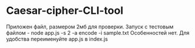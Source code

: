 # Caesar-cipher-CLI-tool
Приложен файл, размером 2мб для проверки.
Запуск с тестовым файлом - node app.js -s 2 -a encode -i sample.txt
Особенностей нет. Для удобства переименуйте app.js в index.js
